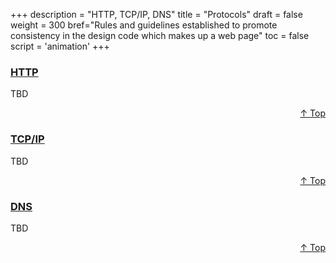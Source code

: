 +++
description = "HTTP, TCP/IP, DNS"
title = "Protocols"
draft = false
weight = 300
bref="Rules and guidelines established to promote consistency in the design code which makes up a web page"
toc = false
script = 'animation'
+++

<h3 class="section-head" id="h-Section1"><a href="#h-Section1">HTTP</a></h3>
  <p>TBD</p>
<div style="text-align:right"> <a href="#top">&#8593; Top</a></div>

<h3 class="section-head" id="h-Section2"><a href="#h-Section2">TCP/IP</a></h3>
  <p>TBD</p>
  <div style="text-align:right"> <a href="#top">&#8593; Top</a></div>

<h3 class="section-head" id="h-Section3"><a href="#h-Section3">DNS</a></h3>
  <p>TBD</p>
  <div style="text-align:right"> <a href="#top">&#8593; Top</a></div>

